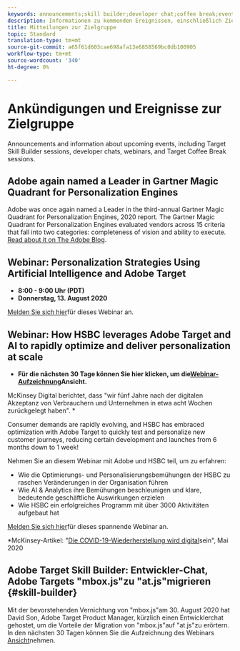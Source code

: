 ```yaml
---
keywords: announcements;skill builder;developer chat;coffee break;events
description: Informationen zu kommenden Ereignissen, einschließlich Zielgruppe Skill Builder-Sitzungen, Entwicklerchats, Webinare und Zielgruppe Coffee Break-Sitzungen.
title: Mitteilungen zur Zielgruppe
topic: Standard
translation-type: tm+mt
source-git-commit: a65f61d603cae698afa13e6858569bc0db100905
workflow-type: tm+mt
source-wordcount: '340'
ht-degree: 0%

---
```



# Ankündigungen und Ereignisse zur Zielgruppe

Announcements and information about upcoming events, including Target Skill Builder sessions, developer chats, webinars, and Target Coffee Break sessions.

## Adobe again named a Leader in Gartner Magic Quadrant for Personalization Engines

Adobe was once again named a Leader in the third-annual Gartner Magic Quadrant for Personalization Engines, 2020 report. The Gartner Magic Quadrant for Personalization Engines evaluated vendors across 15 criteria that fall into two categories: completeness of vision and ability to execute. [Read about it on The Adobe Blog](https://theblog.adobe.com/adobe-again-named-leader-in-gartner-magic-quadrant-for-personalization-engines/).

## Webinar: Personalization Strategies Using Artificial Intelligence and Adobe Target

* **8:00 - 9:00 Uhr (PDT)**
* **Donnerstag, 13. August 2020**

[Melden Sie sich hier](https://atskillbuilder-maxpersonalization.experienceleague.adobeevents.com/)für dieses Webinar an.

## Webinar: How HSBC leverages Adobe Target and AI to rapidly optimize and deliver personalization at scale

* **Für die nächsten 30 Tage können Sie hier klicken, um die[Webinar-Aufzeichnung](https://seminars.adobeconnect.com/ps4ozlg7qfdy/?proto=true)Ansicht.**

McKinsey Digital berichtet, dass &quot;wir fünf Jahre nach der digitalen Akzeptanz von Verbrauchern und Unternehmen in etwa acht Wochen zurückgelegt haben&quot;. *

Consumer demands are rapidly evolving, and HSBC has embraced optimization with Adobe Target to quickly test and personalize new customer journeys, reducing certain development and launches from 6 months down to 1 week!

Nehmen Sie an diesem Webinar mit Adobe und HSBC teil, um zu erfahren:

* Wie die Optimierungs- und Personalisierungsbemühungen der HSBC zu raschen Veränderungen in der Organisation führen
* Wie AI &amp; Analytics ihre Bemühungen beschleunigen und klare, bedeutende geschäftliche Auswirkungen erzielen
* Wie HSBC ein erfolgreiches Programm mit über 3000 Aktivitäten aufgebaut hat

[Melden Sie sich hier](https://hsbc-targetai.experienceleague.adobeevents.com/)für dieses spannende Webinar an.

*McKinsey-Artikel: &quot;[Die COVID-19-Wiederherstellung wird digital](https://www.mckinsey.com/business-functions/mckinsey-digital/our-insights/the-covid-19-recovery-will-be-digital-a-plan-for-the-first-90-days#)sein&quot;, Mai 2020

## Adobe Target Skill Builder: Entwickler-Chat, Adobe Targets &quot;mbox.js&quot;zu &quot;at.js&quot;migrieren {#skill-builder}

Mit der bevorstehenden Vernichtung von &quot;mbox.js&quot;am 30. August 2020 hat David Son, Adobe Target Product Manager, kürzlich einen Entwicklerchat gehostet, um die Vorteile der Migration von &quot;mbox.js&quot;auf &quot;at.js&quot;zu erörtern. In den nächsten 30 Tagen können Sie die Aufzeichnung des Webinars [Ansicht](https://seminars.adobeconnect.com/ptdo6mfo6qn6/?proto=true)nehmen.